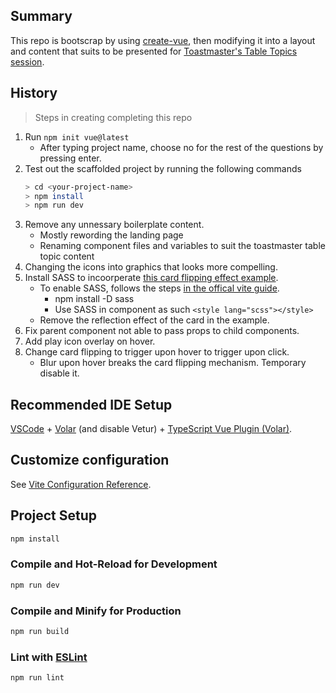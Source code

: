 ## Summary

This repo is bootscrap by using [create-vue](https://github.com/vuejs/create-vue), then modifying it into a layout and content that suits to be presented for [Toastmaster's Table Topics session](https://www.toastmasters.org/Membership/Club-Meeting-Roles/Table-Topics-Speaker). 

## History

> Steps in creating completing this repo
1. Run `npm init vue@latest`
    - After typing project name, choose no for the rest of the questions by pressing enter.
2. Test out the scaffolded project by running the following commands
    ```bash 
    > cd <your-project-name>
    > npm install
    > npm run dev
    ```
3. Remove any unnessary boilerplate content.
    - Mostly rewording the landing page
    - Renaming component files and variables to suit the toastmaster table topic content
4. Changing the icons into graphics that looks more compelling.
5. Install SASS to incoorperate [this card flipping effect example](https://codepen.io/alphardex/pen/ExaZgxp). 
    - To enable SASS, follows the steps [in the offical vite guide](https://vitejs.dev/guide/features.html#css-pre-processors).
        - npm install -D sass
        - Use SASS in component as such `<style lang="scss"></style>`
    - Remove the reflection effect of the card in the example.
6. Fix parent component not able to pass props to child components.
7. Add play icon overlay on hover.
8. Change card flipping to trigger upon hover to trigger upon click.
    - Blur upon hover breaks the card flipping mechanism. Temporary disable it.


## Recommended IDE Setup

[VSCode](https://code.visualstudio.com/) + [Volar](https://marketplace.visualstudio.com/items?itemName=johnsoncodehk.volar) (and disable Vetur) + [TypeScript Vue Plugin (Volar)](https://marketplace.visualstudio.com/items?itemName=johnsoncodehk.vscode-typescript-vue-plugin).

## Customize configuration

See [Vite Configuration Reference](https://vitejs.dev/config/).

## Project Setup

```sh
npm install
```

### Compile and Hot-Reload for Development

```sh
npm run dev
```

### Compile and Minify for Production

```sh
npm run build
```

### Lint with [ESLint](https://eslint.org/)

```sh
npm run lint
```
